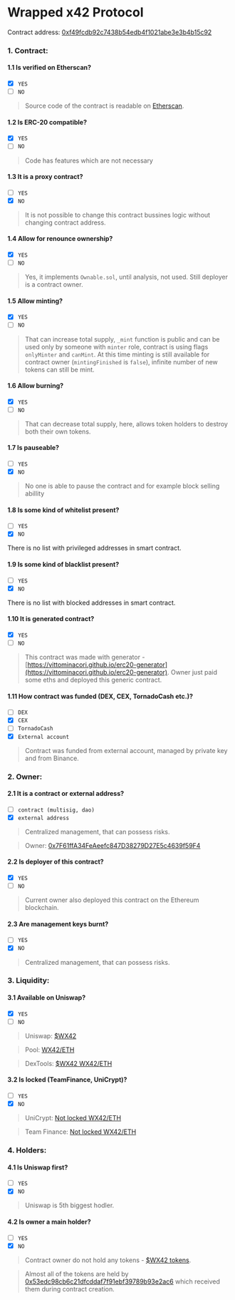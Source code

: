 Wrapped x42 Protocol
===

Contract address: [0xf49fcdb92c7438b54edb4f1021abe3e3b4b15c92](https://etherscan.io/address/0xf49fcdb92c7438b54edb4f1021abe3e3b4b15c92)

### 1. Contract:

#### 1.1 Is verified on Etherscan?
  * [x] `YES`
  * [ ] `NO`

> Source code of the contract is readable on [Etherscan](https://etherscan.io/address/0xf49fcdb92c7438b54edb4f1021abe3e3b4b15c92#code).

#### 1.2 Is ERC-20 compatible?
  * [x] `YES`
  * [ ] `NO`

> Code has features which are not necessary

#### 1.3 It is a proxy contract?
  * [ ] `YES`
  * [x] `NO`
 
> It is not possible to change this contract bussines logic without changing contract address.
  
#### 1.4 Allow for renounce ownership?
  * [x] `YES`
  * [ ] `NO`

> Yes, it implements `Ownable.sol`, until analysis, not used. Still deployer is a contract owner.
 
#### 1.5 Allow minting?
  * [x] `YES`
  * [ ] `NO`

> That can increase total supply, `_mint` function is public and can be used only by someone with `minter` role, contract is using flags `onlyMinter` and `canMint`. At this time minting is still available for contract owner (`mintingFinished` is `false`), infinite number of new tokens can still be mint.

#### 1.6 Allow burning?
  * [x] `YES`
  * [ ] `NO`

> That can decrease total supply, here, allows token holders to destroy both their own tokens.

#### 1.7 Is pauseable?
  * [ ] `YES`
  * [x] `NO`

> No one is able to pause the contract and for example block selling abillity 

#### 1.8 Is some kind of whitelist present?
  * [ ] `YES`
  * [x] `NO`

There is no list with privileged addresses in smart contract.

#### 1.9 Is some kind of blacklist present?
  * [ ] `YES`
  * [x] `NO`

There is no list with blocked addresses in smart contract.

#### 1.10 It is generated contract?
  * [x] `YES`
  * [ ] `NO`

> This contract was made with generator - [https://vittominacori.github.io/erc20-generator](https://vittominacori.github.io/erc20-generator). Owner just paid some eths and deployed this generic contract.
 
#### 1.11 How contract was funded (DEX, CEX, TornadoCash etc.)?
  * [ ] `DEX`
  * [x] `CEX`
  * [ ] `TornadoCash`
  * [x] `External account`

> Contract was funded from external account, managed by private key and from Binance.

### 2. Owner:

#### 2.1 It is a contract or external address?
  * [ ] `contract (multisig, dao)`
  * [x] `external address`

> Centralized management, that can possess risks.

> Owner: [0x7F61ffA34FeAeefc847D38279D27E5c4639f59F4](https://etherscan.io/address/0x7F61ffA34FeAeefc847D38279D27E5c4639f59F4)

#### 2.2 Is deployer of this contract?
  * [x] `YES`
  * [ ] `NO`

> Current owner also deployed this contract on the Ethereum blockchain.

#### 2.3 Are management keys burnt?
  * [ ] `YES`
  * [x] `NO`

> Centralized management, that can possess risks.

### 3. Liquidity:

#### 3.1 Available on Uniswap?
  * [x] `YES`
  * [ ] `NO`

> Uniswap: [$WX42](https://info.uniswap.org/token/0xf49fcdb92c7438b54edb4f1021abe3e3b4b15c92)

> Pool: [WX42/ETH](https://info.uniswap.org/pair/0x4d575a3f4451a77376d57911b6723eadb99c0de6)

> DexTools: [$WX42 WX42/ETH](https://www.dextools.io/app/uniswap/pair-explorer/0x4d575a3f4451a77376d57911b6723eadb99c0de6)

#### 3.2 Is locked (TeamFinance, UniCrypt)?
  * [ ] `YES`
  * [x] `NO`

> UniCrypt: [Not locked WX42/ETH](https://app.unicrypt.network/amm/uni-v2/token/0x4d575a3f4451a77376d57911b6723eadb99c0de6)

> Team Finance: [Not locked WX42/ETH](https://team.finance/view-coin/0x4d575a3f4451a77376d57911b6723eadb99c0de6)

### 4. Holders:

#### 4.1 Is Uniswap first?
  * [ ] `YES`
  * [x] `NO`

> Uniswap is 5th biggest hodler.

#### 4.2 Is owner a main holder?
  * [ ] `YES`
  * [x] `NO`

> Contract owner do not hold any tokens - [$WX42 tokens](https://etherscan.io/token/0xf49FcdB92c7438b54EDb4F1021AbE3e3b4B15c92?a=0x7F61ffA34FeAeefc847D38279D27E5c4639f59F4).

> Almost all of the tokens are held by [0x53edc98cb6c21dfcddaf7f91ebf39789b93e2ac6](https://etherscan.io/token/0xf49FcdB92c7438b54EDb4F1021AbE3e3b4B15c92?a=0x53edc98cb6c21dfcddaf7f91ebf39789b93e2ac6) which received them during contract creation.
